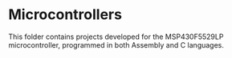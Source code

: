 # Microcontrollers
This folder contains projects developed for the MSP430F5529LP microcontroller, programmed in both Assembly and C languages.
